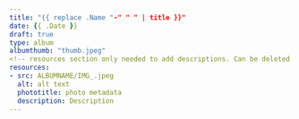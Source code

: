 ```yaml
---
title: "{{ replace .Name "-" " " | title }}"
date: {{ .Date }}
draft: true
type: album
albumthumb: "thumb.jpeg"
<!-- resources section only needed to add descriptions. Can be deleted -->
resources:
- src: ALBUMNAME/IMG_.jpeg
  alt: alt text
  phototitle: photo metadata
  description: Description
---
```

